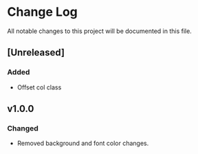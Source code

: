 # Change Log
All notable changes to this project will be documented in this file.

## [Unreleased]
### Added
- Offset col class

## v1.0.0
### Changed
- Removed background and font color changes.
